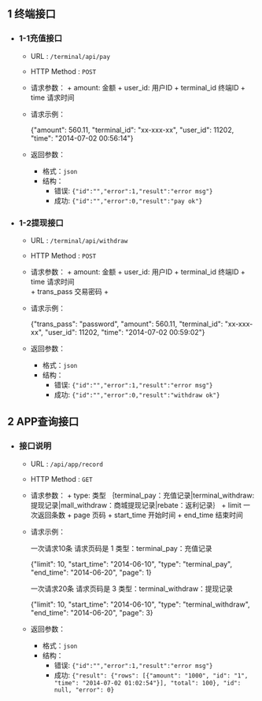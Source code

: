 
## 1 终端接口

- ### 1-1充值接口

  * URL : `/terminal/api/pay`
  * HTTP Method : `POST`
  * 请求参数：
        + amount:     金额
        + user_id:    用户ID
        + terminal_id 终端ID
        + time        请求时间      
  * 请求示例：
  
    {"amount": 560.11, "terminal_id": "xx-xxx-xx", "user_id": 11202, "time": "2014-07-02 00:56:14"}

  * 返回参数：
    + 格式：`json`
    + 结构：
        - 错误: `{"id":"","error":1,"result":"error msg"}`
        - 成功: `{"id":"","error":0,"result":"pay ok"}`


- ### 1-2提现接口

  * URL : `/terminal/api/withdraw`
  * HTTP Method : `POST`
  * 请求参数：
        + amount:     金额
        + user_id:    用户ID
        + terminal_id 终端ID
        + time        请求时间  
        + trans_pass  交易密码
        + 
        
  * 请求示例：
  
    {"trans_pass": "password", "amount": 560.11, "terminal_id": "xx-xxx-xx", "user_id": 11202, "time": "2014-07-02 00:59:02"}

  * 返回参数：
    + 格式：`json`
    + 结构：
        - 错误: `{"id":"","error":1,"result":"error msg"}`
        - 成功: `{"id":"","error":0,"result":"withdraw ok"}`
       

## 2 APP查询接口

- ### 接口说明

  * URL : `/api/app/record`
  * HTTP Method : `GET`
  * 请求参数：
        + type:      类型 ｛terminal_pay：充值记录|terminal_withdraw:提现记录|mall_withdraw：商城提现记录|rebate：返利记录｝
        + limit      一次返回条数
        + page       页码
        + start_time 开始时间
        + end_time   结束时间

        
  * 请求示例：
  
    一次请求10条 请求页码是 1 类型：terminal_pay：充值记录

    {"limit": 10, "start_time": "2014-06-10", "type": "terminal_pay", "end_time": "2014-06-20", "page": 1}
    
    
    一次请求20条 请求页码是 3 类型：terminal_withdraw：提现记录

    {"limit": 10, "start_time": "2014-06-10", "type": "terminal_withdraw", "end_time": "2014-06-20", "page": 3}


  * 返回参数：
    + 格式：`json`
    + 结构：
        - 错误: `{"id":"","error":1,"result":"error msg"}`
        - 成功: `{"result": {"rows": [{"amount": "1000", "id": "1", "time": "2014-07-02 01:02:54"}], "total": 100}, "id": null, "error": 0}`
      
      
